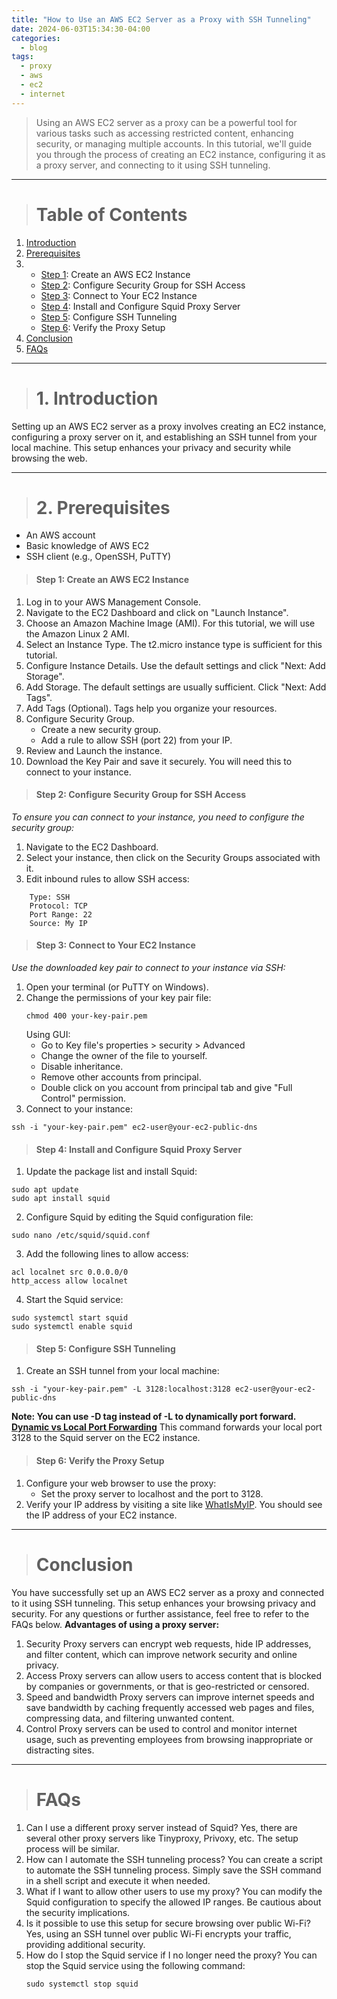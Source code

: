 ```yaml
---
title: "How to Use an AWS EC2 Server as a Proxy with SSH Tunneling"
date: 2024-06-03T15:34:30-04:00
categories:
  - blog
tags:
  - proxy
  - aws
  - ec2
  - internet
---
```

>Using an AWS EC2 server as a proxy can be a powerful tool for various  tasks such as accessing restricted content, enhancing security, or managing multiple accounts. In this tutorial, we'll guide you through the process of creating an EC2 instance, configuring it as a proxy server, and connecting to it using SSH tunneling.

---

># Table of Contents
1. [Introduction](https://aryantiwary.online/blog/proxy-server-aws/#1-introduction)
2. [Prerequisites](https://aryantiwary.online/blog/proxy-server-aws/#2-prerequisites)
3. - [Step 1](https://aryantiwary.online/blog/proxy-server-aws/#step-1-create-an-aws-ec2-instance): Create an AWS EC2 Instance
   - [Step 2](https://aryantiwary.online/blog/proxy-server-aws/#step-2-configure-security-group-for-ssh-access): Configure Security Group for SSH Access
   - [Step 3](https://aryantiwary.online/blog/proxy-server-aws/#step-3-connect-to-your-ec2-instance): Connect to Your EC2 Instance
   - [Step 4](https://aryantiwary.online/blog/proxy-server-aws/#step-4-install-and-configure-squid-proxy-server): Install and Configure Squid Proxy Server
   - [Step 5](https://aryantiwary.online/blog/proxy-server-aws/#step-5-configure-ssh-tunneling): Configure SSH Tunneling
   - [Step 6](https://aryantiwary.online/blog/proxy-server-aws/#step-6-verify-the-proxy-setup): Verify the Proxy Setup
4. [Conclusion](https://aryantiwary.online/blog/proxy-server-aws/#conclusion)
5. [FAQs](https://aryantiwary.online/blog/proxy-server-aws/#faqs)

---

># 1. Introduction
Setting up an AWS EC2 server as a proxy involves creating an EC2 instance, configuring a proxy server on it, and establishing an SSH tunnel from your local machine. This setup enhances your privacy and security while browsing the web.

---

># 2. Prerequisites
- An AWS account
- Basic knowledge of AWS EC2
- SSH client (e.g., OpenSSH, PuTTY)

>#### Step 1: Create an AWS EC2 Instance
1. Log in to your AWS Management Console.
2. Navigate to the EC2 Dashboard and click on "Launch Instance".
3. Choose an Amazon Machine Image (AMI). For this tutorial, we will use the Amazon Linux 2 AMI.
4. Select an Instance Type. The t2.micro instance type is sufficient for this tutorial.
5. Configure Instance Details. Use the default settings and click "Next: Add Storage".
6. Add Storage. The default settings are usually sufficient. Click "Next: Add Tags".
7. Add Tags (Optional). Tags help you organize your resources.
8. Configure Security Group.
    - Create a new security group.
    - Add a rule to allow SSH (port 22) from your IP.
9. Review and Launch the instance.
10. Download the Key Pair and save it securely. You will need this to connect to your instance.

>#### Step 2: Configure Security Group for SSH Access
*To ensure you can connect to your instance, you need to configure the security group:*
1. Navigate to the EC2 Dashboard.
2. Select your instance, then click on the Security Groups associated with it.
3. Edit inbound rules to allow SSH access:
```
    Type: SSH
    Protocol: TCP
    Port Range: 22
    Source: My IP
```

>#### Step 3: Connect to Your EC2 Instance
*Use the downloaded key pair to connect to your instance via SSH:*
1. Open your terminal (or PuTTY on Windows).
2. Change the permissions of your key pair file:
    ```
    chmod 400 your-key-pair.pem
    ```
   Using GUI:
   - Go to Key file's properties > security > Advanced
   - Change the owner of the file to yourself.
   - Disable inheritance.
   - Remove other accounts from principal.
   - Double click on you account from principal tab and give "Full      Control" permission.
3. Connect to your instance:
```
ssh -i "your-key-pair.pem" ec2-user@your-ec2-public-dns
```

>#### Step 4: Install and Configure Squid Proxy Server
1. Update the package list and install Squid:
```
sudo apt update
sudo apt install squid
```
2. Configure Squid by editing the Squid configuration file:
```
sudo nano /etc/squid/squid.conf
```
3. Add the following lines to allow access:
```
acl localnet src 0.0.0.0/0
http_access allow localnet
```
4. Start the Squid service:
```
sudo systemctl start squid
sudo systemctl enable squid
```

>#### Step 5: Configure SSH Tunneling
1. Create an SSH tunnel from your local machine:
```
ssh -i "your-key-pair.pem" -L 3128:localhost:3128 ec2-user@your-ec2-public-dns
```
**Note: You can use -D tag instead of -L to dynamically port forward. [Dynamic vs Local Port Forwarding](https://blog.jakuba.net/ssh-tunnel---local-remote-and-dynamic-port-forwarding/)**
This command forwards your local port 3128 to the Squid server on the EC2 instance.

>#### Step 6: Verify the Proxy Setup
1. Configure your web browser to use the proxy:
    - Set the proxy server to localhost and the port to 3128.
2. Verify your IP address by visiting a site like [WhatIsMyIP](https://www.whatismyip.com/). You should see the IP address of your EC2 instance.

---

># Conclusion
You have successfully set up an AWS EC2 server as a proxy and connected to it using SSH tunneling. This setup enhances your browsing privacy and security. For any questions or further assistance, feel free to refer to the FAQs below.
**Advantages of using a proxy server:**
1. Security
    Proxy servers can encrypt web requests, hide IP addresses, and filter content, which can improve network security and online privacy.
2. Access
    Proxy servers can allow users to access content that is blocked by companies or governments, or that is geo-restricted or censored.
3. Speed and bandwidth
    Proxy servers can improve internet speeds and save bandwidth by caching frequently accessed web pages and files, compressing data, and filtering unwanted content.
4. Control
    Proxy servers can be used to control and monitor internet usage, such as preventing employees from browsing inappropriate or distracting sites. 
---

># FAQs
1. Can I use a different proxy server instead of Squid?
    Yes, there are several other proxy servers like Tinyproxy, Privoxy, etc. The setup process will be similar.
2. How can I automate the SSH tunneling process?
    You can create a script to automate the SSH tunneling process. Simply save the SSH command in a shell script and execute it when needed.
3. What if I want to allow other users to use my proxy?
    You can modify the Squid configuration to specify the allowed IP ranges. Be cautious about the security implications.
4. Is it possible to use this setup for secure browsing over public Wi-Fi?
    Yes, using an SSH tunnel over public Wi-Fi encrypts your traffic, providing additional security.
5. How do I stop the Squid service if I no longer need the proxy?
    You can stop the Squid service using the following command:
    ```
    sudo systemctl stop squid
    ```